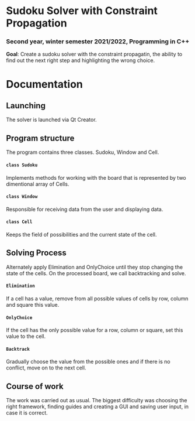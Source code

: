 # Sudoku Solver with Constraint Propagation
### Second year, winter semester 2021/2022, Programming in C++

**Goal**: Create a sudoku solver with the constraint propagatin, the ability to find out the next right step and highlighting the wrong choice.

# Documentation

## Launching 

The solver is launched via Qt Creator.

## Program structure

The program contains three classes. Sudoku, Window and Cell.

#### `class Sudoku` 
Implements methods for working with the board that is represented by two dimentional array of Cells.

#### `class Window`
Responsible for receiving data from the user and displaying data.

#### `class Cell`
Keeps the field of possibilities and the current state of the cell.

## Solving Process

Alternately apply Elimination and OnlyChoice until they stop changing the state of the cells. On the processed board, we call backtracking and solve.

#### `Elimination`

If a cell has a value, remove from all possible values of cells by row, column and square this value.

#### `OnlyChoice`

If the cell has the only possible value for a row, column or square, set this value to the cell.

#### `Backtrack`

Gradually choose the value from the possible ones and if there is no conflict, move on to the next cell.

## Course of work

The work was carried out as usual. The biggest difficulty was choosing the right framework, finding guides and creating a GUI and saving user input, in case it is correct.
